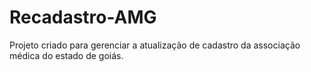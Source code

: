# Recadastro-AMG
Projeto criado para gerenciar a atualização de cadastro da associação médica do estado de goiás. 
